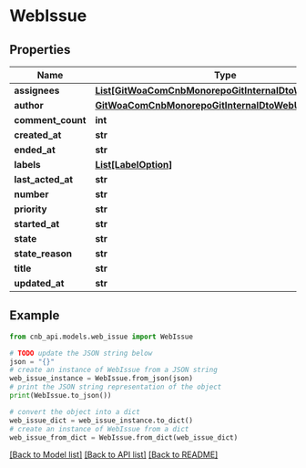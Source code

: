 # WebIssue


## Properties

Name | Type | Description | Notes
------------ | ------------- | ------------- | -------------
**assignees** | [**List[GitWoaComCnbMonorepoGitInternalDtoWebUserInfo]**](GitWoaComCnbMonorepoGitInternalDtoWebUserInfo.md) |  | [optional] 
**author** | [**GitWoaComCnbMonorepoGitInternalDtoWebUserInfo**](GitWoaComCnbMonorepoGitInternalDtoWebUserInfo.md) |  | [optional] 
**comment_count** | **int** |  | [optional] 
**created_at** | **str** |  | [optional] 
**ended_at** | **str** |  | [optional] 
**labels** | [**List[LabelOption]**](LabelOption.md) |  | [optional] 
**last_acted_at** | **str** |  | [optional] 
**number** | **str** |  | [optional] 
**priority** | **str** |  | [optional] 
**started_at** | **str** |  | [optional] 
**state** | **str** |  | [optional] 
**state_reason** | **str** |  | [optional] 
**title** | **str** |  | [optional] 
**updated_at** | **str** |  | [optional] 

## Example

```python
from cnb_api.models.web_issue import WebIssue

# TODO update the JSON string below
json = "{}"
# create an instance of WebIssue from a JSON string
web_issue_instance = WebIssue.from_json(json)
# print the JSON string representation of the object
print(WebIssue.to_json())

# convert the object into a dict
web_issue_dict = web_issue_instance.to_dict()
# create an instance of WebIssue from a dict
web_issue_from_dict = WebIssue.from_dict(web_issue_dict)
```
[[Back to Model list]](../README.md#documentation-for-models) [[Back to API list]](../README.md#documentation-for-api-endpoints) [[Back to README]](../README.md)


